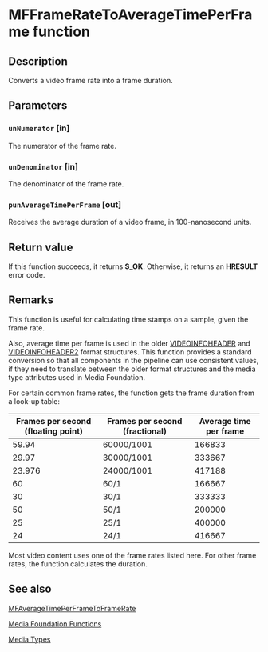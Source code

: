 # MFFrameRateToAverageTimePerFrame function

## Description

Converts a video frame rate into a frame duration.

## Parameters

### `unNumerator` [in]

The numerator of the frame rate.

### `unDenominator` [in]

The denominator of the frame rate.

### `punAverageTimePerFrame` [out]

Receives the average duration of a video frame, in 100-nanosecond units.

## Return value

If this function succeeds, it returns **S_OK**. Otherwise, it returns an **HRESULT** error code.

## Remarks

This function is useful for calculating time stamps on a sample, given the frame rate.

Also, average time per frame is used in the older [VIDEOINFOHEADER](https://learn.microsoft.com/previous-versions/windows/desktop/api/amvideo/ns-amvideo-videoinfoheader) and [VIDEOINFOHEADER2](https://learn.microsoft.com/previous-versions/windows/desktop/api/dvdmedia/ns-dvdmedia-videoinfoheader2) format structures. This function provides a standard conversion so that all components in the pipeline can use consistent values, if they need to translate between the older format structures and the media type attributes used in Media Foundation.

For certain common frame rates, the function gets the frame duration from a look-up table:

| Frames per second (floating point) | Frames per second (fractional) | Average time per frame |
| --- | --- | --- |
| 59.94 | 60000/1001 | 166833 |
| 29.97 | 30000/1001 | 333667 |
| 23.976 | 24000/1001 | 417188 |
| 60 | 60/1 | 166667 |
| 30 | 30/1 | 333333 |
| 50 | 50/1 | 200000 |
| 25 | 25/1 | 400000 |
| 24 | 24/1 | 416667 |

Most video content uses one of the frame rates listed here.
For other frame rates, the function calculates the duration.

## See also

[MFAverageTimePerFrameToFrameRate](https://learn.microsoft.com/windows/desktop/api/mfapi/nf-mfapi-mfaveragetimeperframetoframerate)

[Media Foundation Functions](https://learn.microsoft.com/windows/desktop/medfound/media-foundation-functions)

[Media Types](https://learn.microsoft.com/windows/desktop/medfound/media-types)